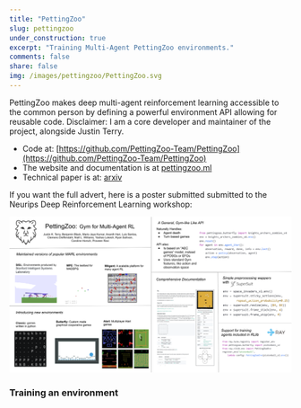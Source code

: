 ```yaml
---
title: "PettingZoo"
slug: pettingzoo
under_construction: true
excerpt: "Training Multi-Agent PettingZoo environments."
comments: false
share: false
img: /images/pettingzoo/PettingZoo.svg
---
```



PettingZoo makes deep multi-agent reinforcement learning accessible to the common person by defining a powerful environment API allowing for reusable code. Disclaimer: I am a core developer and maintainer of the project, alongside Justin Terry. 

* Code at: [https://github.com/PettingZoo-Team/PettingZoo](https://github.com/PettingZoo-Team/PettingZoo)
* The website and documentation is at [pettingzoo.ml](https://www.pettingzoo.ml/)
* Technical paper is at: [arxiv](https://arxiv.org/abs/2009.14471)

If you want the full advert, here is a poster submitted submitted to the Neurips Deep Reinforcement Learning workshop:

![Poster advert](/images/pettingzoo/Neurips_DRL_poster.svg)

### Training an environment
